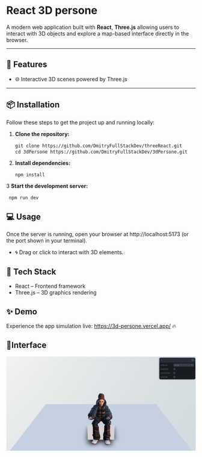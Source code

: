 # React 3D persone

A modern web application built with **React**, **Three.js** allowing users to interact with 3D objects and explore a map-based interface directly in the browser.

---

## 🚀 Features

- 🌐 Interactive 3D scenes powered by Three.js

---

## 📦 Installation

Follow these steps to get the project up and running locally:

1. **Clone the repository:**
   ```
   git clone https://github.com/DmitryFullStackDev/threeReact.git
   cd 3dPersone https://github.com/DmitryFullStackDev/3dPersone.git
   ```

2. **Install dependencies:**
   ```
   npm install
   ```

3 **Start the development server:**
   ```
    npm run dev
   ```

## 💻 Usage
Once the server is running, open your browser at http://localhost:5173 (or the port shown in your terminal).

- 🌀 Drag or click to interact with 3D elements.

## 🧪 Tech Stack
- React – Frontend framework
- Three.js – 3D graphics rendering

## ✨ Demo
Experience the app simulation live:
https://3d-persone.vercel.app/ 🔥

## 🧩Interface
![Capture](img.png)
